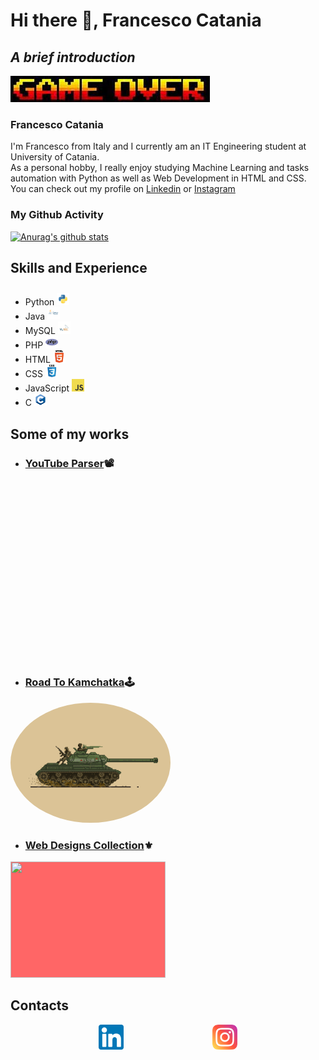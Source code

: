 # Hi there 👋, Francesco Catania

## _A brief introduction_
![Design and Development](https://github.com/FrancescoCt/RoadToKamchatka/blob/main/gameOver.png)

### Francesco Catania
I'm Francesco from Italy and I currently am an IT Engineering student at University of Catania.\
As a personal hobby, I really enjoy studying Machine Learning and tasks automation with Python as well as Web Development in HTML and CSS.\
You can check out my profile on [Linkedin](https://www.linkedin.com/in/francesco-catania-6168451bb/) or [Instagram](https://www.linkedin.com/in/francesco-catania-6168451bb/)

### My Github Activity
[![Anurag's github stats](https://github-readme-stats.vercel.app/api?username=FrancescoCt)](https://github.com/anuraghazra/github-readme-stats)

## Skills and Experience

* Python <img src="https://github.com/FrancescoCt/FrancescoCt/blob/main/python.png" style="margin-top:10px" width="20"/>
* Java <img src="https://github.com/FrancescoCt/FrancescoCt/blob/main/java.png" width="20"/>
* MySQL <img src="https://github.com/FrancescoCt/FrancescoCt/blob/main/mysql.png" width="20"/>
* PHP <img src="https://github.com/FrancescoCt/FrancescoCt/blob/main/php.png" width="20"/>
* HTML <img src="https://github.com/FrancescoCt/FrancescoCt/blob/main/html.png" width="20"/>
* CSS <img src="https://github.com/FrancescoCt/FrancescoCt/blob/main/css.png" width="20"/>
* JavaScript <img src="https://github.com/FrancescoCt/FrancescoCt/blob/main/javascript.png" width="20"/>
* C <img src="https://github.com/FrancescoCt/FrancescoCt/blob/main/c.png" width="20"/>

## Some of my works
* ### [YouTube Parser](https://github.com/FrancescoCt/Youtube)📽
<img src="https://media4.giphy.com/media/13Nc3xlO1kGg3S/giphy.gif?cid=ecf05e47sip3hhimomekvcpo9ncqcq6pi23zwjg53ytdiboh&amp;rid=giphy.gif&amp;ct=g" style="width: 256px; height: 281.25px; left: 0px; top: 0px; opacity: 0;">

* ### [Road To Kamchatka](https://github.com/FrancescoCt/RoadToKamchatka)🕹
<img style="border-radius:50%" src="https://github.com/FrancescoCt/FrancescoCt/blob/main/carro.gif" width="256"/>

* ### [Web Designs Collection](https://github.com/FrancescoCt/Web_Designs)⚜
<img class="giphy-gif-img giphy-img-loaded" src="https://media2.giphy.com/media/xTiTnBHZGDu75XXUd2/200.gif?cid=ecf05e47bay428cqg9r3j5ekpixnivag99c0b6csdefabmqu&amp;rid=200.gif&amp;ct=g" width="248" height="186" style="background: rgb(255, 102, 102);">

## Contacts

<p align="center"  >
  <a href="www.google.com" style='margin:50px; padding:10px'><img src="https://github.com/FrancescoCt/FrancescoCt/blob/main/linkedin.png" width="40" /></a>
  <!--&nbsp-->
  &emsp;
  <a href="www.google.com" style='margin:50px; padding:10px'><img src="https://github.com/FrancescoCt/FrancescoCt/blob/main/instagram.png" width="40" /></a>
</p>
<!--
**FrancescoCt/FrancescoCt** is a ✨ _special_ ✨ repository because its `README.md` (this file) appears on your GitHub profile.

Here are some ideas to get you started:

- 🔭 I’m currently working on ...
- 🌱 I’m currently learning ...
- 👯 I’m looking to collaborate on ...
- 🤔 I’m looking for help with ...
- 💬 Ask me about ...
- 📫 How to reach me: ...
- 😄 Pronouns: ...
- ⚡ Fun fact: ...
-->
